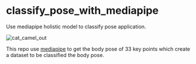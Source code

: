 # classify_pose_with_mediapipe
Use mediapipe holistic model to classify pose application.  

![cat_camel_out](https://user-images.githubusercontent.com/19554347/129997232-cf2d084e-b8d0-417b-9885-b2895689bee6.gif)

This repo use [mediapipe](https://github.com/google/mediapipe) to get the body pose of 33 key points which create a dataset to be classified the body pose.







